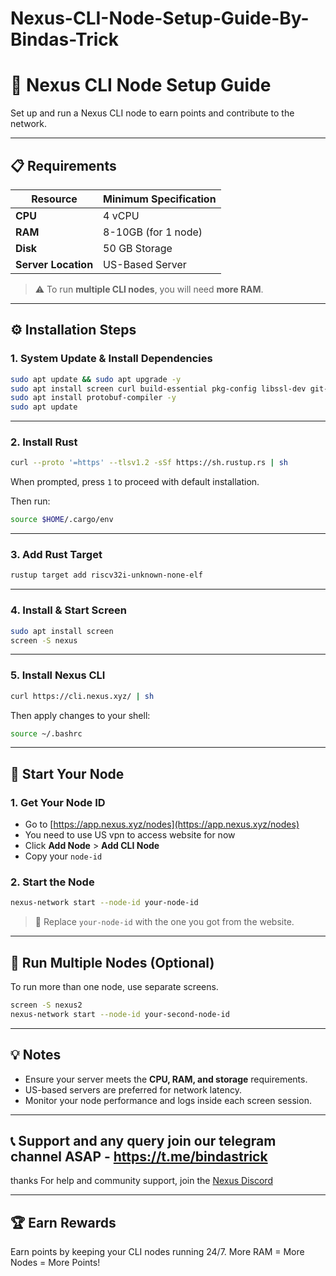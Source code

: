 # Nexus-CLI-Node-Setup-Guide-By-Bindas-Trick

# 🚀 Nexus CLI Node Setup Guide

Set up and run a Nexus CLI node to earn points and contribute to the network.

---

## 📋 Requirements

| Resource | Minimum Specification |
|----------|------------------------|
| **CPU**  | 4 vCPU                 |
| **RAM**  | 8-10GB (for 1 node)      |
| **Disk** | 50 GB Storage          |
| **Server Location** | US-Based Server |

> ⚠️ To run **multiple CLI nodes**, you will need **more RAM**.

---

## ⚙️ Installation Steps

### 1. System Update & Install Dependencies

```bash
sudo apt update && sudo apt upgrade -y
sudo apt install screen curl build-essential pkg-config libssl-dev git-all -y
sudo apt install protobuf-compiler -y
sudo apt update
```

---

### 2. Install Rust

```bash
curl --proto '=https' --tlsv1.2 -sSf https://sh.rustup.rs | sh
```

When prompted, press `1` to proceed with default installation.

Then run:

```bash
source $HOME/.cargo/env
```

---

### 3. Add Rust Target

```bash
rustup target add riscv32i-unknown-none-elf
```

---

### 4. Install & Start Screen

```bash
sudo apt install screen
screen -S nexus
```

---

### 5. Install Nexus CLI

```bash
curl https://cli.nexus.xyz/ | sh
```

Then apply changes to your shell:

```bash
source ~/.bashrc
```

---

## 🚀 Start Your Node

### 1. Get Your Node ID

- Go to [https://app.nexus.xyz/nodes](https://app.nexus.xyz/nodes)
- You need to use US vpn to access website for now 
- Click **Add Node** > **Add CLI Node**
- Copy your `node-id`

### 2. Start the Node

```bash
nexus-network start --node-id your-node-id
```

> 🔁 Replace `your-node-id` with the one you got from the website.

---

## 🧠 Run Multiple Nodes (Optional)

To run more than one node, use separate screens.

```bash
screen -S nexus2
nexus-network start --node-id your-second-node-id
```

---

## 💡 Notes

- Ensure your server meets the **CPU, RAM, and storage** requirements.
- US-based servers are preferred for network latency.
- Monitor your node performance and logs inside each screen session.

---

## 📞 Support and any query join our telegram channel ASAP - https://t.me/bindastrick
thanks
For help and community support, join the [Nexus Discord](https://discord.gg/nexusxyz)

---

## 🏆 Earn Rewards

Earn points by keeping your CLI nodes running 24/7. More RAM = More Nodes = More Points!
